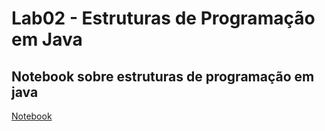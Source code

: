 # Lab02 - Estruturas de Programação em Java

## Notebook sobre estruturas de programação em java

[Notebook](notebook/lab02-java-estruturas-ra247309.ipynb)


